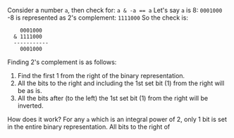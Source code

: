 Consider a number `a`, then check for: `a & -a == a`
Let's say `a` is 8: `0001000`
-8 is represented as 2's complement: `1111000`
So the check is:
```
	0001000
  & 1111000
  -----------
    0001000
```

Finding 2's complement is as follows:
1. Find the first 1 from the right of the binary representation.
2. All the bits to the right and including the 1st set bit (1) from the right will be as is.
3. All the bits after (to the left) the 1st set bit (1) from the right will be inverted.

How does it work?
For any `a` which is an integral power of 2, only 1 bit is set in the entire binary representation.
All bits to the right of 